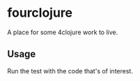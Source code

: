 # fourclojure

A place for some 4clojure work to live.

## Usage

Run the test with the code that's of interest.
